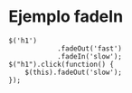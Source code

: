 <script  type="text/javascript">
$(function() {
	$("pre").snippet("javascript", {style:'darkness'});
});
</script>
<script  type="text/javascript">
$(function() {
	$('h1')
					.fadeOut('fast')
					.fadeIn('slow');
	$("h1").click(function() {
		$(this).fadeOut('slow');
	});
	
});
</script>


# Ejemplo fadeIn

	$('h1')
				.fadeOut('fast')
				.fadeIn('slow');
	$("h1").click(function() {
		$(this).fadeOut('slow');
	});
